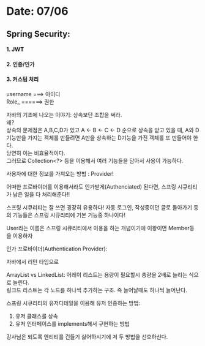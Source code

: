 # Date: 07/06

## Spring Security:
#### 1. JWT
#### 2. 인증/인가
#### 3. 커스텀 처리

username ===> 아이디    
Role_ ======> 권한   

자바의 기초에 나오는 이야기: 상속보단 조합을 써라.   
왜?   
상속의 문제점은 A,B,C,D가 있고 A <- B <- C <- D 순으로 상속을 받고 있을 때, A와 D 기능만을 가지는 객체를 만들려면 A만을 상속하는 D기능을 가진 객체를 또 만들어야 한다.    
당연히 이는 비효율적이다.   
그러므로 Collection<?> 등을 이용해서 여러 기능들을 담아서 사용이 가능하다.   

사용자에 대한 정보를 가져오는 방법 : Provider!  

어떠한 프로바이더를 이용해서라도 인가받게(Authenciated) 된다면, 스프링 시큐리티가 남은 일을 다 처리해준다!!  

스프링 시큐리티는 잘 쓰면 굉장히 유용하다! 자동 로그인, 작성중이던 글로 돌아가기 등의 기능들은 스프링 시큐리티에 기본 기능중 하나이다!   

User라는 이름은 스프링 시큐리티에서 이용을 하는 개념이기에 이왕이면 Member등을 이용하자   

인가 프로바이더(Authentication Provider):   

자바에서 리턴 타입으로 

ArrayList vs LinkedList:
어레이 리스트는 용량이 필요할시 총량을 2배로 늘리는 식으로 늘린다.  
링크드 리스트는 각 노드를 하나씩 추가하는 구조. 즉 늘어날때도 하나씩 늘어난다.  


스프링 시큐리티의 유저디테일을 이용해 유저 인증하는 방법:  
1. 유저 클래스를 상속  
2. 유저 인터페이스를 implements해서 구현하는 방법   

강사님은 되도록 엔티티를 건들기 싫어하시기에 저 두 방법을 선호하신다.  
















